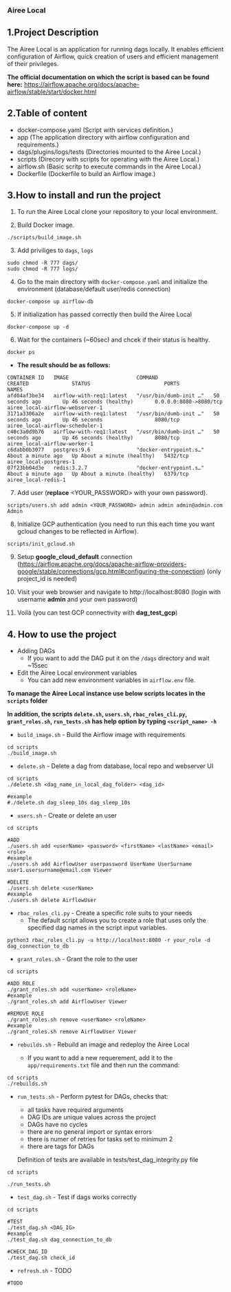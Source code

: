 ### Airee Local
## 1.Project Description
The Airee Local is an application for running dags locally. It enables efficient configuration of Airflow, quick creation of users and efficient management of their privileges.

**The official documentation on which the script is based can be found here:**
https://airflow.apache.org/docs/apache-airflow/stable/start/docker.html

## 2.Table of content
* docker-compose.yaml (Script with services definition.)
* app (The application directory with airflow configuration and requirements.)
* dags/plugins/logs/tests (Directories mounted to the Airee Local.)
* scripts (Direcory with scripts for operating with the Airee Local.)
* airflow.sh (Basic scritp to execute commands in the Airee Local.)
* Dockerfile (Dockerfile to build an Airflow image.)
## 3.How to install and run the project
1. To run the Airee Local clone your repository to your local environment.

2. Build Docker image.
```
./scripts/build_image.sh
```

3. Add priviliges to `dags`, `logs`
```
sudo chmod -R 777 dags/
sudo chmod -R 777 logs/
```

4. Go to the main directory with `docker-compose.yaml` and initialize the environment (database/default user/redis connection)
```
docker-compose up airflow-db
```

5. If initialization has passed correctly then build the Airee Local
```
docker-compose up -d
```

6. Wait for the containers (~60sec) and chcek if their status is healthy.
```
docker ps
```
- **The result should be as follows:**
```
CONTAINER ID   IMAGE                      COMMAND                  CREATED              STATUS                        PORTS                    NAMES
afd04af3be34   airflow-with-req1:latest   "/usr/bin/dumb-init …"   50 seconds ago       Up 46 seconds (healthy)       0.0.0.0:8080->8080/tcp   airee_local-airflow-webserver-1
3171a3306a2e   airflow-with-req1:latest   "/usr/bin/dumb-init …"   50 seconds ago       Up 46 seconds                 8080/tcp                 airee_local-airflow-scheduler-1
c40c3a0d9b76   airflow-with-req1:latest   "/usr/bin/dumb-init …"   50 seconds ago       Up 46 seconds (healthy)       8080/tcp                 airee_local-airflow-worker-1
c6dabb0b3077   postgres:9.6               "docker-entrypoint.s…"   About a minute ago   Up About a minute (healthy)   5432/tcp                 airee_local-postgres-1
07f23bb04d3e   redis:3.2.7                "docker-entrypoint.s…"   About a minute ago   Up About a minute (healthy)   6379/tcp                 airee_local-redis-1
```
7. Add user (**replace** <YOUR_PASSWORD> with your own password).
```
scripts/users.sh add admin <YOUR_PASSWORD> admin admin admin@admin.com Admin
```

8. Initialize GCP authentication (you need to run this each time you want gcloud changes to be reflected in Airflow).
```
scripts/init_gcloud.sh
```

9. Setup **google_cloud_default** connection (https://airflow.apache.org/docs/apache-airflow-providers-google/stable/connections/gcp.html#configuring-the-connection) (only project_id is needed)

10. Visit your web browser and navigate to http://localhost:8080 (login with username **admin** and your own password)

11. Voilà (you can test GCP connectivity with **dag_test_gcp**)
## 4. How to use the project
* Adding DAGs
    - If you want to add the DAG put it on the `/dags` directory and wait ~15sec
* Edit the Airee Local environment variables
    - You can add new environment variables in `airflow.env` file.

**To manage the Airee Local instance use below scripts locates in the `scripts` folder**

**In addition, the scripts `delete.sh`, `users.sh`, `rbac_roles_cli.py`, `grant_roles.sh`, `run_tests.sh`  has help option by typing `<script_name> -h`** 
* `build_image.sh` - Build the Airflow image with requirements
```
cd scripts
./build_image.sh
```
* `delete.sh` - Delete a dag from database, local repo and webserver UI
```
cd scripts
./delete.sh <dag_name_in_local_dag_folder> <dag_id>

#example
#./delete.sh dag_sleep_10s dag_sleep_10s
```

* `users.sh` - Create or delete an user
```
cd scripts

#ADD
./users.sh add <userName> <password> <firstName> <lastName> <email> <role>
#example
./users.sh add AirflowUser userpassword UserName UserSurname user1.usersurname@email.com Viewer

#DELETE
./users.sh delete <userName>
#example
./users.sh delete AirflowUser
```
* `rbac_roles_cli.py` - Create a specific role suits to your needs
    - The default script allows you to create a role that uses only the specified dag names in the script input variables.
```
python3 rbac_roles_cli.py -u http://localhost:8080 -r your_role -d dag_connection_to_db 
```
* `grant_roles.sh` - Grant the role to the user
```
cd scripts

#ADD ROLE
./grant_roles.sh add <userName> <roleName>
#example
./grant_roles.sh add AirflowUser Viewer

#REMOVE ROLE
./grant_roles.sh remove <userName> <roleName>
#example
./grant_roles.sh remove AirflowUser Viewer
```
* `rebuilds.sh` - Rebuild an image and redeploy the Airee Local

    - If you want to add a new requerement, add it to the `app/requirements.txt` file and then run the command:
```
cd scripts
./rebuilds.sh
```
* `run_tests.sh` - Perform pytest for DAGs, checks that:
  * all tasks have required arguments
  * DAG IDs are unique values across the project
  * DAGs have no cycles
  * there are no general import or syntax errors
  * there is numer of retries for tasks set to minimum 2
  * there are tags for DAGs  
  
  Definition of tests are available in tests/test_dag_integrity.py file
  
```
cd scripts

./run_tests.sh
```
* `test_dag.sh` - Test if dags works correctly
```
cd scripts

#TEST
./test_dag.sh <DAG_IG>
#example
./test_dag.sh dag_connection_to_db

#CHECK_DAG_ID
./test_dag.sh check_id
```

* `refresh.sh` - TODO
```
#TODO
```

